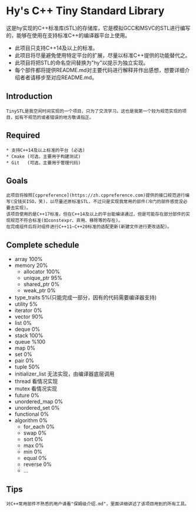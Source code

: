 # Hy's C++ Tiny Standard Library

这是hy实现的C++标准库(STL)的存储库，它是模拟GCC和MSVC的STL进行编写的，能够在使用在支持标准C++的编译器平台上使用。

* 此项目只支持C++14及以上的标准。
* 此项目将尽量避免使用特定平台的扩展，尽量以标准C++提供的功能替代之。
* 此项目将把STL的命名空间替换为"hy"以提示为独立实现。
* 每个部件都将提供README.md对主要代码进行解释并作出感想，想要详细介绍者者请移步至对应README.md。

## Introduction
    TinySTL是我空闲时间实现的一个项目，只为了交流学习。这也是我第一个较为规范实现的项目，如有不规范的或者错误的地方敬请指正。


## Required
    * 支持C++14及以上标准的平台 (必选)
    * Cmake (可选，主要用于构建测试)
    * Git   (可选，主要用于管理代码)

## Goals
    此项目将按照[cppreference](https://zh.cppreference.com)提供的接口规范进行编写(没钱买ISO，笑)，以尽量还原标准STL，不过只是实现我常用的部件(冷门的部件感觉没必要去实现)。
    该项目使用的是C++17标准，但在C++14及以上的平台能编译通过，但是可能存在部分部件的实现规范不符合标准(如constexpr、弃用、移除等的存在)。
    在完成组件后将对组件进行C++11~C++20标准的适配更新(新建文件进行更改适配)。

## Complete schedule

* array             100%
* memory 20%
    * allocator     100%
    * unique_ptr    95%
    * shared_ptr    0%
    * weak_ptr      0%
* type_traits       5%(只能完成一部分，因有的代码需要编译器支持)
* utility           5%
* iterator          0%
* vector            90%
* list              0%
* deque             0%
* stack             100%
* queue             %100
* map               0%
* set               0%
* pair              0%
* tuple             50%
* initializer_list  无法实现，由编译器底层调用
* thread            看情况实现
* mutex             看情况实现
* future            0%
* unordered_map     0%
* unordered_set     0%
* functional        0%
* algorithm         0%
    * for_each      0%
    * swap          0%
    * sort          0%
    * max           0%
    * min           0%
    * equal         0%
    * reverse       0%
    * ...

## Tips
    对C++常用部件不熟悉的用户请看"保姆级介绍.md"，里面详细讲述了该项目用到的所有工具。
